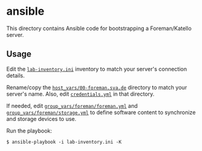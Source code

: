 # ansible

This directory contains Ansible code for bootstrapping a Foreman/Katello server.

## Usage

Edit the [`lab-inventory.ini`](lab-inventory.ini) inventory to match your server's connection details.

Rename/copy the [`host_vars/00-foreman.sva.de`](host_vars/00-foreman.sva.de) directory to match your server's name. Also, edit [`credentials.yml`](host_vars/00-foreman.sva.de/credentials.yml) in that directory.

If needed, edit [`group_vars/foreman/foreman.yml`](group_vars/foreman/foreman.yml) and [`group_vars/foreman/storage.yml`](group_vars/foreman/storage.yml) to define software content to synchronize and storage devices to use.

Run the playbook:

```command
$ ansible-playbook -i lab-inventory.ini -K
```
